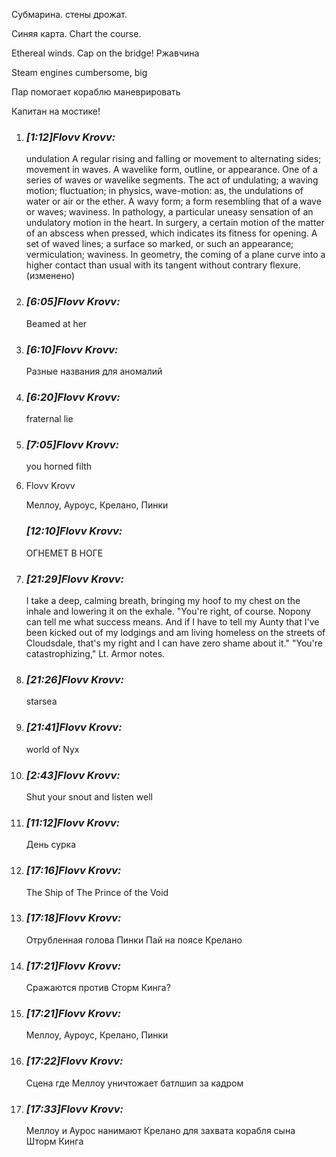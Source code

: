 Субмарина. стены дрожат.

Синяя карта. Chart the course.

Ethereal winds. Cap on the bridge!
Ржавчина

Steam engines 
cumbersome, big

Пар помогает кораблю маневрировать

Капитан на мостике!

1. ### _[_1:12_]_Flovv Krovv_:_ 
    
    undulation A regular rising and falling or movement to alternating sides; movement in waves. A wavelike form, outline, or appearance. One of a series of waves or wavelike segments. The act of undulating; a waving motion; fluctuation; in physics, wave-motion: as, the undulations of water or air or the ether. A wavy form; a form resembling that of a wave or waves; waviness. In pathology, a particular uneasy sensation of an undulatory motion in the heart. In surgery, a certain motion of the matter of an abscess when pressed, which indicates its fitness for opening. A set of waved lines; a surface so marked, or such an appearance; vermiculation; waviness. In geometry, the coming of a plane curve into a higher contact than usual with its tangent without contrary flexure. (изменено)
    
2. ### _[_6:05_]_Flovv Krovv_:_ 
    
    Beamed at her
    
3. ### _[_6:10_]_Flovv Krovv_:_ 
    
    Разные названия для аномалий
    
4. ### _[_6:20_]_Flovv Krovv_:_ 
    
    fraternal lie
    
5. ### _[_7:05_]_Flovv Krovv_:_ 
    
    you horned filth
    
6. Flovv Krovv
    
    Меллоу, Ауроус, Крелано, Пинки
    
    ### _[_12:10_]_Flovv Krovv_:_ 
    
    ОГНЕМЕТ В НОГЕ
    
7. ### _[_21:29_]_Flovv Krovv_:_ 
    
    I take a deep, calming breath, bringing my hoof to my chest on the inhale and lowering it on the exhale. "You're right, of course. Nopony can tell me what success means. And if I have to tell my Aunty that I've been kicked out of my lodgings and am living homeless on the streets of Cloudsdale, that's my right and I can have zero shame about it." "You're catastrophizing," Lt. Armor notes.
1. ### _[_21:26_]_Flovv Krovv_:_ 
    
    starsea
    
2. ### _[_21:41_]_Flovv Krovv_:_ 
    
    world of Nyx
1. ### _[_2:43_]_Flovv Krovv_:_ 
    
    Shut your snout and listen well
    
2. ### _[_11:12_]_Flovv Krovv_:_ 
    
    День сурка
    
3. ### _[_17:16_]_Flovv Krovv_:_ 
    
    The Ship of The Prince of the Void
    
4. ### _[_17:18_]_Flovv Krovv_:_ 
    
    Отрубленная голова Пинки Пай на поясе Крелано
    
5. ### _[_17:21_]_Flovv Krovv_:_ 
    
    Сражаются против Сторм Кинга?
    
6. ### _[_17:21_]_Flovv Krovv_:_ 
    
    Меллоу, Ауроус, Крелано, Пинки
    
7. ### _[_17:22_]_Flovv Krovv_:_ 
    
    Сцена где Меллоу уничтожает батлшип за кадром
    
8. ### _[_17:33_]_Flovv Krovv_:_ 
    
    Меллоу и Аурос нанимают Крелано для захвата корабля сына Шторм Кинга